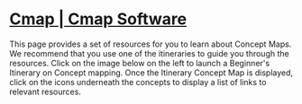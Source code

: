 
# [Cmap | Cmap Software](https://cmap.ihmc.us/docs/learn.php)

This page provides a set of resources for you to learn about Concept Maps. We recommend that you use one of the itineraries to guide you through the resources. Click on the image below on the left to launch a Beginner's Itinerary on Concept mapping. Once the Itinerary Concept Map is displayed, click on the icons underneath the concepts to display a list of links to relevant resources.
